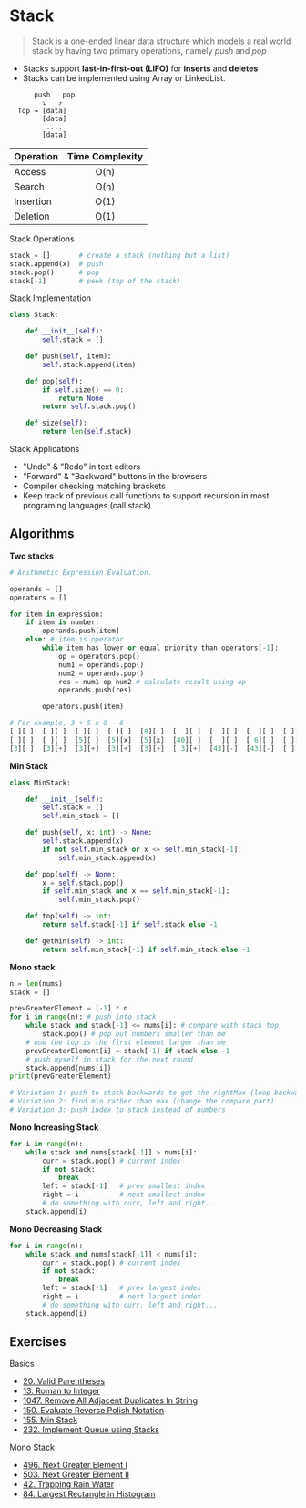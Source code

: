 # Stack

> Stack is a one-ended linear data structure which models a real world stack by having two primary operations, namely _push_ and _pop_

- Stacks support **last-in-first-out (LIFO)** for **inserts** and **deletes**
- Stacks can be implemented using Array or LinkedList.

```
      push   pop
        ⤵   ⤴
  Top → [data]
        [data]
         ....
        [data]
```

| Operation | Time Complexity |
|-----------|:---------------:|
| Access    |      O(n)       |
| Search    |      O(n)       |
| Insertion |      O(1)       |
| Deletion  |      O(1)       |

Stack Operations
```py
stack = []       # create a stack (nothing but a list)
stack.append(x)  # push
stack.pop()      # pop
stack[-1]        # peek (top of the stack)
```

Stack Implementation
```py
class Stack:

    def __init__(self):
        self.stack = []

    def push(self, item):
        self.stack.append(item)

    def pop(self):
        if self.size() == 0:
            return None
        return self.stack.pop()

    def size(self):
        return len(self.stack)
```

Stack Applications
- "Undo" & "Redo" in text editors
- "Forward" & "Backward" buttons in the browsers
- Compiler checking matching brackets
- Keep track of previous call functions to support recursion in most programing languages (call stack)

## Algorithms

**Two stacks**
```py
# Arithmetic Expression Evaluation.

operands = []
operators = []

for item in expression:
    if item is number:
        operands.push[item]
    else: # item is operator
        while item has lower or equal priority than operators[-1]:
            op = operators.pop()
            num1 = operands.pop()
            num2 = operands.pop()
            res = num1 op num2 # calculate result using op
            operands.push(res)

        operators.push(item)

# For example, 3 + 5 x 8 - 6
[ ][ ]  [ ][ ]  [ ][ ]  [ ][ ]  [8][ ]  [  ][ ]  [  ][ ]  [  ][ ]  [ ][ ]
[ ][ ]  [ ][ ]  [5][ ]  [5][x]  [5][x]  [40][ ]  [  ][ ]  [ 6][ ]  [ ][ ]
[3][ ]  [3][+]  [3][+]  [3][+]  [3][+]  [ 3][+]  [43][-]  [43][-]  [ ][ ]
```

**Min Stack**
```py
class MinStack:

    def __init__(self):
        self.stack = []
        self.min_stack = []

    def push(self, x: int) -> None:
        self.stack.append(x)
        if not self.min_stack or x <= self.min_stack[-1]:
            self.min_stack.append(x)

    def pop(self) -> None:
        x = self.stack.pop()
        if self.min_stack and x == self.min_stack[-1]:
            self.min_stack.pop()

    def top(self) -> int:
        return self.stack[-1] if self.stack else -1

    def getMin(self) -> int:
        return self.min_stack[-1] if self.min_stack else -1
```

**Mono stack**
```py
n = len(nums)
stack = []

prevGreaterElement = [-1] * n
for i in range(n): # push into stack
    while stack and stack[-1] <= nums[i]: # compare with stack top
        stack.pop() # pop out numbers smaller than me
    # now the top is the first element larger than me
    prevGreaterElement[i] = stack[-1] if stack else -1
    # push myself in stack for the next round
    stack.append(nums[i])
print(prevGreaterElement)

# Variation 1: push to stack backwards to get the rightMax (loop backwards)
# Variation 2: find min rather than max (change the compare part)
# Variation 3: push index to stack instead of numbers
```

**Mono Increasing Stack**
```py
for i in range(n):
    while stack and nums[stack[-1]] > nums[i]:
        curr = stack.pop() # current index
        if not stack:
            break
        left = stack[-1]   # prev smallest index
        right = i          # next smallest index
        # do something with curr, left and right...
    stack.append(i)
```

**Mono Decreasing Stack**
```py
for i in range(n):
    while stack and nums[stack[-1]] < nums[i]:
        curr = stack.pop() # current index
        if not stack:
            break
        left = stack[-1]   # prev largest index
        right = i          # next largest index
        # do something with curr, left and right...
    stack.append(i)
```

## Exercises

Basics
- [20. Valid Parentheses](https://leetcode.com/problems/valid-parentheses/)
- [13. Roman to Integer](https://leetcode.com/problems/roman-to-integer/)
- [1047. Remove All Adjacent Duplicates In String](https://leetcode.com/problems/remove-all-adjacent-duplicates-in-string/)
- [150. Evaluate Reverse Polish Notation](https://leetcode.com/problems/evaluate-reverse-polish-notation/)
- [155. Min Stack](https://leetcode.com/problems/min-stack/)
- [232. Implement Queue using Stacks](https://leetcode.com/problems/implement-queue-using-stacks/)

Mono Stack
- [496. Next Greater Element I](https://leetcode.com/problems/next-greater-element-i/)
- [503. Next Greater Element II](https://leetcode.com/problems/next-greater-element-ii/)
- [42. Trapping Rain Water](https://leetcode.com/problems/trapping-rain-water/)
- [84. Largest Rectangle in Histogram](https://leetcode.com/problems/largest-rectangle-in-histogram/)
